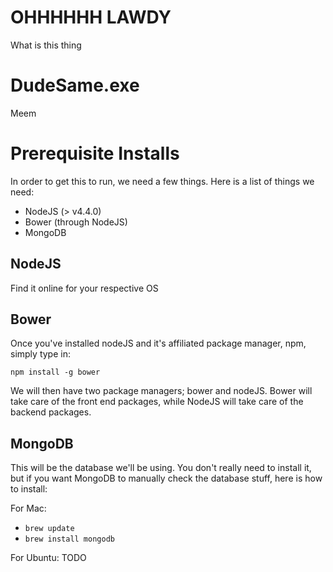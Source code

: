 # OHHHHHH LAWDY
What is this thing
# DudeSame.exe
Meem

# Prerequisite Installs
In order to get this to run, we need a few things. Here is a list of things we need:

* NodeJS (> v4.4.0)
* Bower (through NodeJS)
* MongoDB

## NodeJS
Find it online for your respective OS

## Bower
Once you've installed nodeJS and it's affiliated package manager, npm, simply type in:

`npm install -g bower`

We will then have two package managers; bower and nodeJS. Bower will take care of the front end packages, while NodeJS will take care of the backend packages.

## MongoDB
This will be the database we'll be using. You don't really need to install it, but if you want MongoDB to manually check the database stuff, here is how to install:

For Mac:

* `brew update`
* `brew install mongodb`

For Ubuntu:
	TODO
